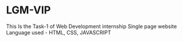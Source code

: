 # LGM-VIP
This Is the Task-1 of Web Development internship
Single page website 
Language used - HTML, CSS, JAVASCRIPT 
